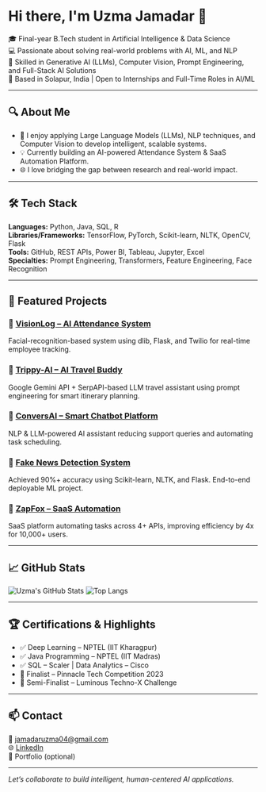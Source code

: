 # Hi there, I'm Uzma Jamadar 👋

🎓 Final-year B.Tech student in Artificial Intelligence & Data Science  
💻 Passionate about solving real-world problems with AI, ML, and NLP  
🧠 Skilled in Generative AI (LLMs), Computer Vision, Prompt Engineering, and Full-Stack AI Solutions  
📍 Based in Solapur, India | Open to Internships and Full-Time Roles in AI/ML

---

## 🔍 About Me

- 🔬 I enjoy applying Large Language Models (LLMs), NLP techniques, and Computer Vision to develop intelligent, scalable systems.
- 💡 Currently building an AI-powered Attendance System & SaaS Automation Platform.
- 🌐 I love bridging the gap between research and real-world impact.

---

## 🛠️ Tech Stack

**Languages:** Python, Java, SQL, R  
**Libraries/Frameworks:** TensorFlow, PyTorch, Scikit-learn, NLTK, OpenCV, Flask  
**Tools:** GitHub, REST APIs, Power BI, Tableau, Jupyter, Excel  
**Specialties:** Prompt Engineering, Transformers, Feature Engineering, Face Recognition

---

## 📌 Featured Projects

### 🔹 [VisionLog – AI Attendance System](https://github.com/uzmajamadar/visionlog-attendance)  
Facial-recognition-based system using dlib, Flask, and Twilio for real-time employee tracking.

### 🔹 [Trippy-AI – AI Travel Buddy](https://github.com/uzmajamadar/trippy-ai-travel-buddy)  
Google Gemini API + SerpAPI-based LLM travel assistant using prompt engineering for smart itinerary planning.

### 🔹 [ConversAI – Smart Chatbot Platform](https://github.com/uzmajamadar/conversai-chatbot)  
NLP & LLM-powered AI assistant reducing support queries and automating task scheduling.

### 🔹 [Fake News Detection System](https://github.com/uzmajamadar/fake-news-detector)  
Achieved 90%+ accuracy using Scikit-learn, NLTK, and Flask. End-to-end deployable ML project.

### 🔹 [ZapFox – SaaS Automation](https://github.com/uzmajamadar/zapfox-automation)  
SaaS platform automating tasks across 4+ APIs, improving efficiency by 4x for 10,000+ users.

---

## 📈 GitHub Stats

![Uzma's GitHub Stats](https://github-readme-stats.vercel.app/api?username=uzmajamadar&show_icons=true&theme=radical)
![Top Langs](https://github-readme-stats.vercel.app/api/top-langs/?username=uzmajamadar&layout=compact&theme=radical)

---

## 🏆 Certifications & Highlights

- ✅ Deep Learning – NPTEL (IIT Kharagpur)  
- ✅ Java Programming – NPTEL (IIT Madras)  
- ✅ SQL – Scaler | Data Analytics – Cisco  
- 🏅 Finalist – Pinnacle Tech Competition 2023  
- 🏅 Semi-Finalist – Luminous Techno-X Challenge

---

## 📫 Contact

📧 jamadaruzma04@gmail.com  
🌐 [LinkedIn](https://linkedin.com/in/your-link)  
🔗 Portfolio (optional)

---

*Let’s collaborate to build intelligent, human-centered AI applications.*
